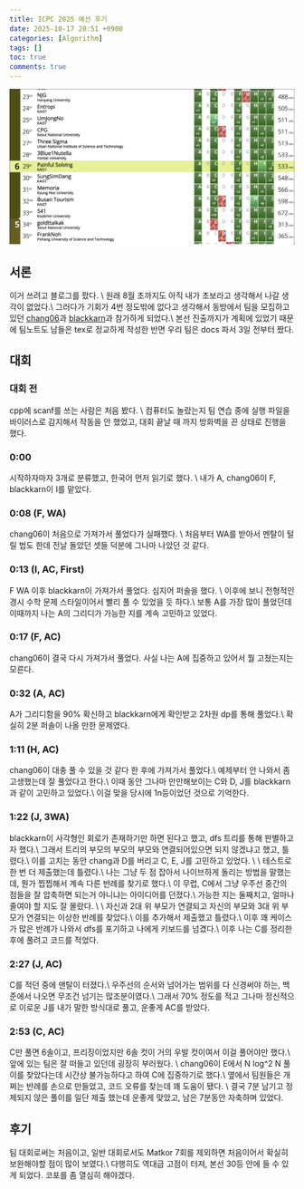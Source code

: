```yaml
---
title: ICPC 2025 예선 후기
date: 2025-10-17 20:51 +0900
categories: [Algorithm]
tags: []
toc: true
comments: true
---
```


![scoreboard](/assets/img/posts/2025-10-17-ICPC-2025-pre/scoreboard.png)
## 서론 
이거 쓰려고 블로그를 팠다. \\
원래 8월 초까지도 아직 내가 초보라고 생각해서 나갈 생각이 없었다.\\
그러다가 기회가 4번 정도밖에 없다고 생각해서 동방에서 팀을 모집하고 있던 [chang06](https://codeforces.com/profile/chang06)과 [blackkarn](https://codeforces.com/profile/blackkarn)과 참가하게 되었다.\\
본선 진출까지가 계획에 있었기 때문에 팀노트도 남들은 tex로 정교하게 작성한 반면 우리 팀은 docs 파서 3일 전부터 짰다.

## 대회
### 대회 전
cpp에 scanf를 쓰는 사람은 처음 봤다. \\
컴퓨터도 놀랐는지 팀 연습 중에 실행 파일을 바이러스로 감지해서 작동을 안 했었고, 대회 끝날 때 까지 방화벽을 끈 상태로 진행을 했다.

### 0:00
시작하자마자 3개로 분류했고, 한국어 먼저 읽기로 했다. \\
내가 A, chang06이 F, blackkarn이 I를 맡았다.

### 0:08 (F, WA)
chang06이 처음으로 가져가서 풀었다가 실패했다. \\
처음부터 WA를 받아서 멘탈이 털릴 법도 한데 전날 돌았던 셋들 덕분에 그나마 나았던 것 같다.

### 0:13 (I, AC, First)
F WA 이후 blackkarn이 가져가서 풀었다. 심지어 퍼솔을 했다. \\
이후에 보니 전형적인 경시 수학 문제 스타일이어서 빨리 풀 수 있었을 듯 하다.\\
보통 A를 가장 많이 풀었던데 이때까지 나는 A의 그리디가 가능한 지를 계속 고민하고 있었다.

### 0:17 (F, AC)
chang06이 결국 다시 가져가서 풀었다. 사실 나는 A에 집중하고 있어서 뭘 고쳤는지는 모른다.

### 0:32 (A, AC)
A가 그리디함을 90% 확신하고 blackkarn에게 확인받고 2차원 dp를 통해 풀었다.\\
확실히 2분 퍼솔이 나올 만한 문제였다.

### 1:11 (H, AC)
chang06이 대충 풀 수 있을 것 같다 한 후에 가져가서 풀었다.\\
예제부터 안 나와서 좀 고생했는데 잘 풀었다고 한다.\\
이때 동안 그나마 만만해보이는 C와 D, J를 blackkarn과 같이 고민하고 있었다.\\
이걸 맞을 당시에 1n등이었던 것으로 기억한다.

### 1:22 (J, 3WA)
blackkarn이 사각형인 회로가 존재하기만 하면 된다고 했고, dfs 트리를 통해 판별하고자 했다.\\
그래서 트리의 부모의 부모의 부모와 연결되어있으면 되지 않겠냐고 했고, 틀렸다.\\
이를 고치는 동안 chang과 D를 버리고 C, E, J를 고민하고 있었다.
\\
\\
테스트로 한 번 더 제출했는데 틀렸다.\\
나는 그냥 두 점 잡아서 나이브하게 돌리는 방법을 말했는데, 뭔가 찝찝해서 계속 다른 반례를 찾기로 했다.\\
이 무렵, C에서 그냥 우주선 중간의 점들을 잘 압축하면 되는거 아니냐는 아이디어를 던졌다.\\
가능한 지는 둘째치고, 얼마나 줄여야 할 지도 잘 몰랐다.
\\
\\
자신과 2대 위 부모가 연결되고 자신의 부모와 3대 위 부모가 연결되는 이상한 반례를 찾았다.\\
이를 추가해서 제출했고 틀렸다.\\
이후 꽤 케이스가 많은 반례가 나와서 dfs를 포기하고 나에게 키보드를 넘겼다.\\
이후 나는 C를 정리한 후에 풀려고 코드를 적었다.

### 2:27 (J, AC)
C를 적던 중에 맨탈이 터졌다.\\
우주선의 순서와 넘어가는 범위를 다 신경써야 하는, 백준에서 나오면 무조건 넘기는 많조분이였다.\\
그래서 70% 정도를 적고 그나마 정신적으로 이로운 J를 내가 말한 방식대로 풀고, 운좋게 AC를 받았다.

### 2:53 (C, AC)
C만 풀면 6솔이고, 프리징이었지만 6솔 컷이 거의 우발 컷이여서 이걸 풀어야만 했다.\\
앞에 있는 팀은 잘 떠들고 있던데 굉장히 부러웠다. \\
chang06이 E에서 N log^2 N 풀이를 찾았다는데 시간상 불가능하다고 하여 C에 집중하기로 했다.\\
옆에서 팀원들은 개쩌는 반례를 손으로 만들었고, 코드 오류를 찾는데 꽤 도움이 됐다. \\
결국 7분 남기고 정제되지 않은 풀이를 일단 제출 했는데 운좋게 맞았고, 남은 7분동안 자축하며 있었다.

## 후기
팀 대회로써는 처음이고, 일반 대회로서도 Matkor 7회를 제외하면 처음이어서 확실히 보완해야할 점이 많이 보였다.\\
다행히도 역대급 고점이 터져, 본선 30등 안에 들 수 있게 되었다. 코포를 좀 열심히 해야겠다.

